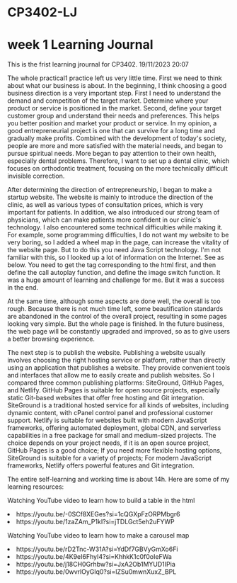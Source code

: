 # CP3402-LJ
# week 1 Learning Journal
This is the frist learning jrournal for CP3402. 19/11/2023 20:07

The whole practical1 practice left us very little time. First we need to think about what our business is about. In the beginning, I think choosing a good business direction is a very important step. First I need to understand the demand and competition of the target market. Determine where your product or service is positioned in the market. Second, define your target customer group and understand their needs and preferences. This helps you better position and market your product or service. In my opinion, a good entrepreneurial project is one that can survive for a long time and gradually make profits. Combined with the development of today's society, people are more and more satisfied with the material needs, and began to pursue spiritual needs. More began to pay attention to their own health, especially dental problems. Therefore, I want to set up a dental clinic, which focuses on orthodontic treatment, focusing on the more technically difficult invisible correction.

After determining the direction of entrepreneurship, I began to make a startup website. The website is mainly to introduce the direction of the clinic, as well as various types of consultation prices, which is very important for patients. In addition, we also introduced our strong team of physicians, which can make patients more confident in our clinic's technology. I also encountered some technical difficulties while making it. For example, some programming difficulties, I do not want my website to be very boring, so I added a wheel map in the page, can increase the vitality of the website page. But to do this you need Java Script technology. I'm not familiar with this, so I looked up a lot of information on the Internet. See as below. You need to get the tag corresponding to the html first, and then define the call autoplay function, and define the image switch function. It was a huge amount of learning and challenge for me. But it was a success in the end.

At the same time, although some aspects are done well, the overall is too rough. Because there is not much time left, some beautification standards are abandoned in the control of the overall project, resulting in some pages looking very simple. But the whole page is finished. In the future business, the web page will be constantly upgraded and improved, so as to give users a better browsing experience.

The next step is to publish the website. Publishing a website usually involves choosing the right hosting service or platform, rather than directly using an application that publishes a website. They provide convenient tools and interfaces that allow me to easily create and publish websites. So I compared three common publishing platforms: SiteGround, GitHub Pages, and Netlify. GitHub Pages is suitable for open source projects, especially static Git-based websites that offer free hosting and Git integration. SiteGround is a traditional hosted service for all kinds of websites, including dynamic content, with cPanel control panel and professional customer support. Netlify is suitable for websites built with modern JavaScript frameworks, offering automated deployment, global CDN, and serverless capabilities in a free package for small and medium-sized projects. The choice depends on your project needs, if it is an open source project, GitHub Pages is a good choice; If you need more flexible hosting options, SiteGround is suitable for a variety of projects; For modern JavaScript frameworks, Netlify offers powerful features and Git integration.

The entire self-learning and working time is about 14h.
Here are some of my learning resources:

Watching YouTube video to learn how to build a table in the html

<li>https://youtu.be/-0SCf8XEGes?si=1cQGXpFzORPMbgr6</li>
<li>https://youtu.be/1zaZAm_P1kI?si=jTDLGct5eh2uFYWP</li>

Watching YouTube video to learn how to make a carousel map

<li>https://youtu.be/rD2Tnc-W31A?si=YdDf7GBVyGmXo6Fi</li>
<li>https://youtu.be/4K9eI6FhyI4?si=KhhkK1c0f0oIeFWa</li>
<li>https://youtu.be/j18CH0Grhbw?si=JxA2Ob1MYUD1IPia</li>
<li>https://youtu.be/0wvrlOyGlq0?si=lZSu0mwnXuxZ_BPL</li>

